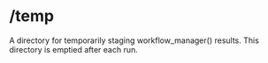 # /temp

A directory for temporarily staging workflow_manager() results. This directory is emptied after each run.
